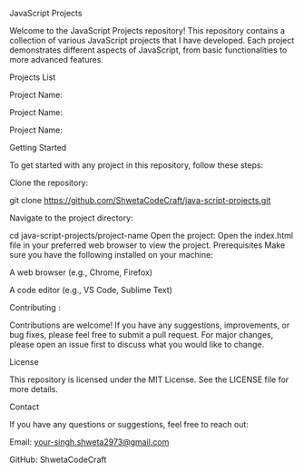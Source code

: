 



JavaScript Projects






Welcome to the JavaScript Projects repository! This repository contains a collection of various JavaScript projects that I have developed. Each project demonstrates different aspects of JavaScript, from basic functionalities to more advanced features.

Projects List


Project Name: 

Project Name: 

Project Name: 


Getting Started

To get started with any project in this repository, follow these steps:

Clone the repository:

git clone https://github.com/ShwetaCodeCraft/java-script-projects.git

Navigate to the project directory:

cd java-script-projects/project-name
Open the project:
Open the index.html file in your preferred web browser to view the project.
Prerequisites
Make sure you have the following installed on your machine:

A web browser (e.g., Chrome, Firefox)

A code editor (e.g., VS Code, Sublime Text)

Contributing : 

Contributions are welcome! If you have any suggestions, improvements, or bug fixes, please feel free to submit a pull request. For major changes, please open an issue first to discuss what you would like to change.

License

This repository is licensed under the MIT License. See the LICENSE file for more details.

Contact

If you have any questions or suggestions, feel free to reach out:

Email: your-singh.shweta2973@gmail.com

GitHub: ShwetaCodeCraft

